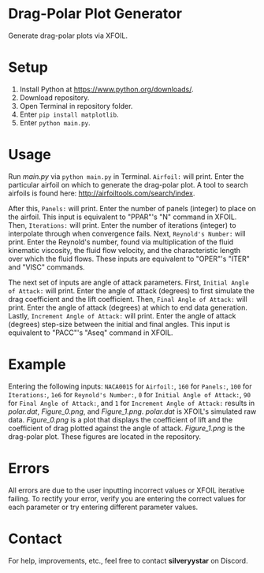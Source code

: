 # Drag-Polar Plot Generator
Generate drag-polar plots via XFOIL.

# Setup
1. Install Python at https://www.python.org/downloads/.
2. Download repository.
3. Open Terminal in repository folder.
4. Enter `pip install matplotlib`.
5. Enter `python main.py`.

# Usage
Run *main.py* via `python main.py` in Terminal.
`Airfoil:` will print.
Enter the particular airfoil on which to generate the drag-polar plot.
A tool to search airfoils is found here: http://airfoiltools.com/search/index.

After this, `Panels:` will print.
Enter the number of panels (integer) to place on the airfoil.
This input is equivalent to "PPAR"'s "N" command in XFOIL.
Then, `Iterations:` will print.
Enter the number of iterations (integer) to interpolate through when convergence fails.
Next, `Reynold's Number:` will print.
Enter the Reynold's number, found via multiplication of the fluid kinematic viscosity, the fluid flow velocity, and the characteristic length over which the fluid flows.
These inputs are equivalent to "OPER"'s "ITER" and "VISC" commands.

The next set of inputs are angle of attack parameters.
First, `Initial Angle of Attack:` will print.
Enter the angle of attack (degrees) to first simulate the drag coefficient and the lift coefficient.
Then, `Final Angle of Attack:` will print.
Enter the angle of attack (degrees) at which to end data generation.
Lastly, `Increment Angle of Attack:` will print.
Enter the angle of attack (degrees) step-size between the initial and final angles.
This input is equivalent to "PACC"'s "Aseq" command in XFOIL.

# Example
Entering the following inputs: `NACA0015` for `Airfoil:`, `160` for `Panels:`, `100` for `Iterations:`, `1e6` for `Reynold's Number:`, `0` for `Initial Angle of Attack:`, `90` for `Final Angle of Attack:`, and `1` for `Increment Angle of Attack:` results in *polar.dat*, *Figure_0.png*, and *Figure_1.png*.
*polar.dat* is XFOIL's simulated raw data.
*Figure_0.png* is a plot that displays the coefficient of lift and the coefficient of drag plotted against the angle of attack.
*Figure_1.png* is the drag-polar plot.
These figures are located in the repository.

# Errors
All errors are due to the user inputting incorrect values or XFOIL iterative failing.
To rectify your error, verify you are entering the correct values for each parameter or try entering different parameter values.

# Contact
For help, improvements, etc., feel free to contact **silveryystar** on Discord.
